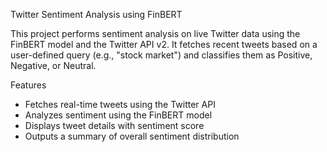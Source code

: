Twitter Sentiment Analysis using FinBERT

This project performs sentiment analysis on live Twitter data using the FinBERT model and the Twitter API v2. It fetches recent tweets based on a user-defined query (e.g., "stock market") and classifies them as Positive, Negative, or Neutral.

 Features

- Fetches real-time tweets using the Twitter API
- Analyzes sentiment using the FinBERT model 
- Displays tweet details with sentiment score
- Outputs a summary of overall sentiment distribution
